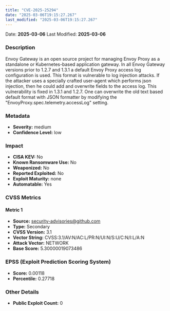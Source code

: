 ```yaml
---
title: "CVE-2025-25294"
date: "2025-03-06T19:15:27.267"
last_modified: "2025-03-06T19:15:27.267"
---
```




Date: **2025-03-06** Last Modified: **2025-03-06**

### Description  
Envoy Gateway is an open source project for managing Envoy Proxy as a standalone or Kubernetes-based application gateway. In all Envoy Gateway versions prior to 1.2.7 and 1.3.1 a default Envoy Proxy access log configuration is used. This format is vulnerable to log injection attacks. If the attacker uses a specially crafted user-agent which performs json injection, then he could add and overwrite fields to the access log. This vulnerability is fixed in 1.3.1 and 1.2.7. One can overwrite the old text based default format with JSON formatter by modifying the "EnvoyProxy.spec.telemetry.accessLog" setting.

### Metadata  
- **Severity:** medium
- **Confidence Level:** low

### Impact  
- **CISA KEV:** No
- **Known Ransomware Use:** No
- **Weaponized:** No
- **Reported Exploited:** No
- **Exploit Maturity:** none
- **Automatable:** Yes

### CVSS Metrics  

#### Metric 1
- **Source:** security-advisories@github.com
- **Type:** Secondary
- **CVSS Version:** 3.1
- **Vector String:** CVSS:3.1/AV:N/AC:L/PR:N/UI:N/S:U/C:N/I:L/A:N
- **Attack Vector:** NETWORK
- **Base Score:** 5.30000019073486


### EPSS (Exploit Prediction Scoring System)  
- **Score:** 0.00118
- **Percentile:** 0.27718

### Other Details  
- **Public Exploit Count:** 0
